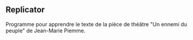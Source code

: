 ## Replicator

Programme pour apprendre le texte de la pièce de théâtre "Un ennemi du peuple" de Jean-Marie Piemme.
